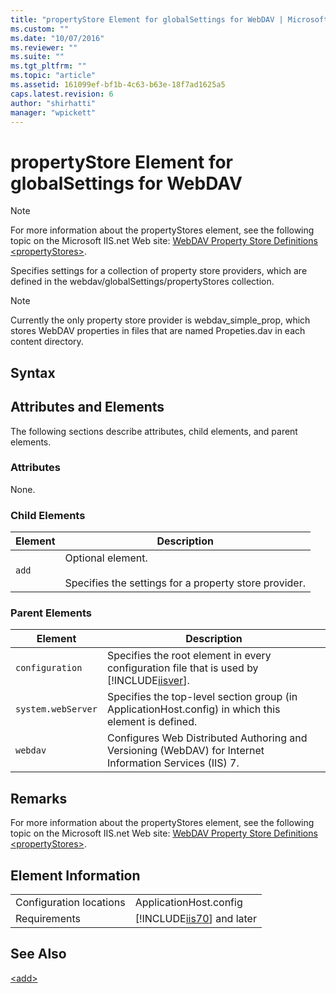 ```yaml
---
title: "propertyStore Element for globalSettings for WebDAV | Microsoft Docs"
ms.custom: ""
ms.date: "10/07/2016"
ms.reviewer: ""
ms.suite: ""
ms.tgt_pltfrm: ""
ms.topic: "article"
ms.assetid: 161099ef-bf1b-4c63-b63e-18f7ad1625a5
caps.latest.revision: 6
author: "shirhatti"
manager: "wpickett"
---
```

# propertyStore Element for globalSettings for WebDAV
> [!NOTE]
>  For more information about the propertyStores element, see the following topic on the Microsoft IIS.net Web site: [WebDAV Property Store Definitions \<propertyStores>](http://www.iis.net/ConfigReference/system.webServer/webdav/globalSettings/propertyStores).  
  
 Specifies settings for a collection of property store providers, which are defined in the webdav/globalSettings/propertyStores collection.  
  
> [!NOTE]
>  Currently the only property store provider is webdav_simple_prop, which stores WebDAV properties in files that are named Propeties.dav in each content directory.  
  
## Syntax  
  
## Attributes and Elements  
 The following sections describe attributes, child elements, and parent elements.  
  
### Attributes  
 None.  
  
### Child Elements  
  
|Element|Description|  
|-------------|-----------------|  
|`add`|Optional element.<br /><br /> Specifies the settings for a property store provider.|  
  
### Parent Elements  
  
|Element|Description|  
|-------------|-----------------|  
|`configuration`|Specifies the root element in every configuration file that is used by [!INCLUDE[iisver](../../reference/admin/includes/iisver-md.md)].|  
|`system.webServer`|Specifies the top-level section group (in ApplicationHost.config) in which this element is defined.|  
|`webdav`|Configures Web Distributed Authoring and Versioning (WebDAV) for Internet Information Services (IIS) 7.|  
  
## Remarks  
 For more information about the propertyStores element, see the following topic on the Microsoft IIS.net Web site: [WebDAV Property Store Definitions \<propertyStores>](http://www.iis.net/ConfigReference/system.webServer/webdav/globalSettings/propertyStores).  
  
## Element Information  
  
|||  
|-|-|  
|Configuration locations|ApplicationHost.config|  
|Requirements|[!INCLUDE[iis70](../../reference/admin/includes/iis70-md.md)] and later|  
  
## See Also  
 [\<add>](../../reference/admin/add-element-for-propertystore-for-globalsettings.md)